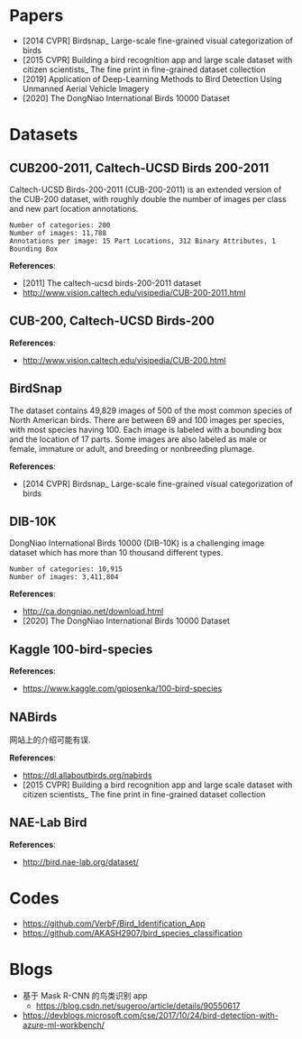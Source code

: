 # Papers
- [2014 CVPR] Birdsnap_ Large-scale fine-grained visual categorization of birds
- [2015 CVPR] Building a bird recognition app and large scale dataset with citizen scientists_ The fine print in fine-grained dataset collection
- [2019] Application of Deep-Learning Methods to Bird Detection Using Unmanned Aerial Vehicle Imagery
- [2020] The DongNiao International Birds 10000 Dataset


# Datasets

## CUB200-2011, Caltech-UCSD Birds 200-2011
Caltech-UCSD Birds-200-2011 (CUB-200-2011) is an extended version of the CUB-200 dataset, with roughly double the number of images per class and new part location annotations. 

    Number of categories: 200
    Number of images: 11,788
    Annotations per image: 15 Part Locations, 312 Binary Attributes, 1 Bounding Box

**References**:
- [2011] The caltech-ucsd birds-200-2011 dataset
- http://www.vision.caltech.edu/visipedia/CUB-200-2011.html


## CUB-200, Caltech-UCSD Birds-200
**References**:
- http://www.vision.caltech.edu/visipedia/CUB-200.html


## BirdSnap
The dataset contains 49,829 images of 500 of the most common species of North American birds. There are between 69 and 100 images per species, with most species having 100. Each image is labeled with a bounding box and the location of 17 parts. Some images are also labeled as male or female, immature or adult, and breeding or nonbreeding plumage.

**References**:
- [2014 CVPR] Birdsnap_ Large-scale fine-grained visual categorization of birds


## DIB-10K
DongNiao International Birds 10000 (DIB-10K) is a challenging image dataset which has more than 10 thousand different types.

    Number of categories: 10,915
    Number of images: 3,411,804

**References**:
- http://ca.dongniao.net/download.html
- [2020] The DongNiao International Birds 10000 Dataset
  

## Kaggle 100-bird-species
**References**:
- https://www.kaggle.com/gpiosenka/100-bird-species


## NABirds
网站上的介绍可能有误.

**References**:
- https://dl.allaboutbirds.org/nabirds
- [2015 CVPR] Building a bird recognition app and large scale dataset with citizen scientists_ The fine print in fine-grained dataset collection


## NAE-Lab Bird
**References**:
- http://bird.nae-lab.org/dataset/


# Codes
- https://github.com/VerbF/Bird_Identification_App
- https://github.com/AKASH2907/bird_species_classification


# Blogs
- 基于 Mask R-CNN 的鸟类识别 app
    - https://blog.csdn.net/sugeroo/article/details/90550617
- https://devblogs.microsoft.com/cse/2017/10/24/bird-detection-with-azure-ml-workbench/

